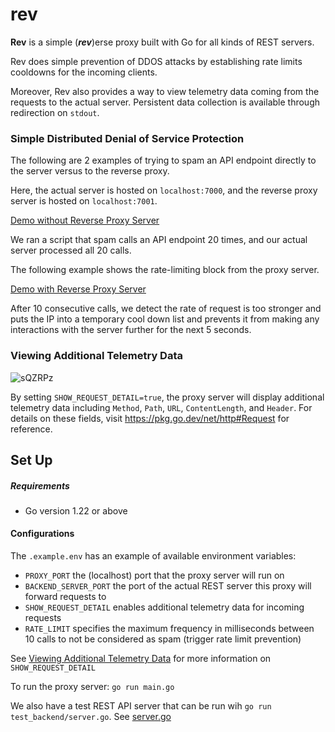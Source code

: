 # rev

**Rev** is a simple (***rev***)erse proxy built with Go for all kinds of REST servers.

Rev does simple prevention of DDOS attacks by establishing rate limits cooldowns for the incoming clients.

Moreover, Rev also provides a way to view telemetry data coming from the requests to the actual server. Persistent data collection is available through redirection on `stdout`.

### Simple Distributed Denial of Service Protection

The following are 2 examples of trying to spam an API endpoint directly to the server versus to the reverse proxy.

Here, the actual server is hosted on `localhost:7000`, and the reverse proxy server is hosted on `localhost:7001`.

[Demo without Reverse Proxy Server](https://i.imgur.com/NzSWk7z.mp4)

We ran a script that spam calls an API endpoint 20 times, and our actual server processed all 20 calls.

The following example shows the rate-limiting block from the proxy server.

[Demo with Reverse Proxy Server](https://i.imgur.com/sP6PXyN.mp4)

After 10 consecutive calls, we detect the rate of request is too stronger and puts the IP into a temporary cool down list and prevents it from making any interactions with the server further for the next 5 seconds.


### Viewing Additional Telemetry Data

![sQZRPz](https://github.com/user-attachments/assets/7fb45cd6-0b62-4e57-ab7e-cc1ea5be83fd)

By setting `SHOW_REQUEST_DETAIL=true`, the proxy server will display additional telemetry data including `Method`, `Path`, `URL`, `ContentLength`, and `Header`. For details on these fields, visit https://pkg.go.dev/net/http#Request for reference.

## Set Up

##### Requirements

- Go version 1.22 or above

#### Configurations
The `.example.env` has an example of available environment variables:
- `PROXY_PORT` the (localhost) port that the proxy server will run on
- `BACKEND_SERVER_PORT` the port of the actual REST server this proxy will forward requests to
- `SHOW_REQUEST_DETAIL` enables additional telemetry data for incoming requests
- `RATE_LIMIT` specifies the maximum frequency in milliseconds between 10 calls to not be considered as spam (trigger rate limit prevention)

See [Viewing Additional Telemetry Data](#viewing-additional-telemetry-data) for more information on `SHOW_REQUEST_DETAIL`

To run the proxy server:
`go run main.go`

We also have a test REST API server that can be run wih `go run test_backend/server.go`. See [server.go](test_backend/server.go)
